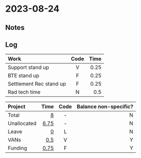 # 2023-08-24

## Notes

## Log
<!-- LOG -->
| Work                    | Code  | Time |
| :---------------------- | :---: | ---: |
| Support stand up        |   V   | 0.25 |
| BTE stand up            |   F   | 0.25 |
| Settlement Rec stand up |   F   | 0.25 |
| Rad tech time           |   N   |  0.5 |

| Project     |                                                                                                  Time | Code  | Balance non-specific? |
| :---------- | ----------------------------------------------------------------------------------------------------: | :---: | --------------------: |
| Total       |                                                                                     [8](#SUM(B2:B99)) |   -   |                     N |
| Unallocated |                                                                                [6.75](#8-SUM(B3:B99)) |   -   |                     N |
| Leave       |                                                                 [0](#SUMIF(LOG!B1:B99,C3,LOG!C1:C99)) |   L   |                     N |
| VANs        | [0.5](#SUMIF(LOG!B1:B99,C4,LOG!C1:C99)+((SUMIF(LOG!B1:B99,"N",LOG!C1:C99)*(1/COUNTIF(D1:D99,"Y"))))) |   V   |                     Y |
| Funding     |  [0.75](#SUMIF(LOG!B1:B99,C5,LOG!C1:C99)+((SUMIF(LOG!B1:B99,"N",LOG!C1:C99)*(1/COUNTIF(D1:D99,"Y"))))) |   F   |                     Y |